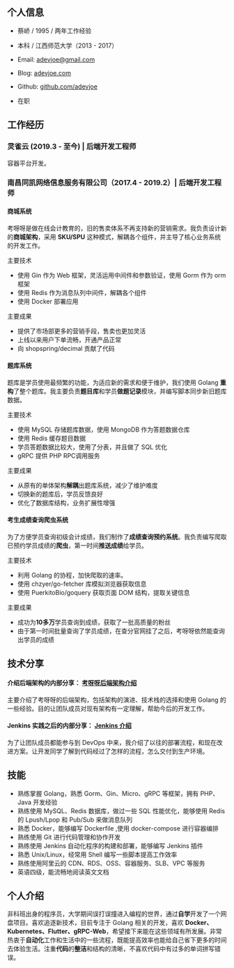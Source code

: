 ## 个人信息

- 蔡峤 / 1995 / 两年工作经验

- 本科 / 江西师范大学（2013 - 2017）

- Email: adevjoe@gmail.com

- Blog: [adevjoe.com](https://adevjoe.com)

- Github: [github.com/adevjoe](https://github.com/adevjoe)

- 在职

## 工作经历

### 灵雀云 (2019.3 - 至今) | 后端开发工程师

容器平台开发。

### 南昌同凯网络信息服务有限公司（2017.4 - 2019.2）| 后端开发工程师

#### 商城系统

考呀呀是做在线会计教育的，旧的售卖体系不再支持新的营销需求。我负责设计新的**商城架构**，采用 **SKU/SPU** 这种模式，解耦各个组件，并主导了核心业务系统的开发工作。

主要技术

- 使用 Gin 作为 Web 框架，灵活运用中间件和参数验证，使用 Gorm 作为 orm 框架
- 使用 Redis 作为消息队列中间件，解耦各个组件
- 使用 Docker 部署应用

主要成果

- 提供了市场部更多的营销手段，售卖也更加灵活
- 上线以来用户下单流畅，开通产品正常
- 向 shopspring/decimal 贡献了代码

#### 题库系统

题库是学员使用最频繁的功能，为适应新的需求和便于维护，我们使用 Golang **重构**了整个题库。我主要负责**题目库**和学员**做题记录**模块，并编写脚本同步新旧题库数据。

主要技术

- 使用 MySQL 存储题库数据，使用 MongoDB 作为答题数据仓库
- 使用 Redis 缓存题目数据
- 学员答题数据比较大，使用了分表，并且做了 SQL 优化
- gRPC 提供 PHP RPC调用服务

主要成果

- 从原有的单体架构**解耦**出题库系统，减少了维护难度
- 切换新的题库后，学员反馈良好
- 优化了数据库结构，业务扩展性增强

#### 考生成绩查询爬虫系统

为了方便学员查询初级会计成绩，我们制作了**成绩查询预约系统**。我负责编写爬取已预约学员成绩的**爬虫**，第一时间**推送成绩**给学员。

主要技术

- 利用 Golang 的协程，加快爬取的速率。
- 使用 chzyer/go-fetcher 库模拟浏览器获取信息
- 使用 PuerkitoBio/goquery 获取页面 DOM 结构，提取关键信息

主要成果

- 成功为**10多万**学员查询到成绩，获取了一批高质量的粉丝
- 由于第一时间批量查询了学员成绩，在查分官网挂了之后，考呀呀依然能查询出学员的成绩

## 技术分享

#### 介绍后端架构的内部分享： [考呀呀后端架构介绍](https://www.zybuluo.com/adevjoe/note/1346560)

主要介绍了考呀呀的后端架构，包括架构的演进、技术栈的选择和使用 Golang 的一些经验。目的让团队成员对现有架构有一定理解，帮助今后的开发工作。  

#### Jenkins 实践之后的内部分享： [Jenkins 介绍](https://www.zybuluo.com/adevjoe/note/1415496)

为了让团队成员都能参与到 DevOps 中来，我介绍了以往的部署流程，和现在改进方案。让开发同学了解到代码经过了怎样的流程，怎么交付到生产环境。

## 技能

- 熟练掌握 Golang，熟悉 Gorm、Gin、Micro、gRPC 等框架，拥有 PHP、Java 开发经验
- 熟练使用 MySQL、Redis 数据库，做过一些 SQL 性能优化，能够使用 Redis 的 Lpush/Lpop 和 Pub/Sub 来做消息队列
- 熟悉 Docker，能够编写 Dockerfile ,使用 docker-compose 进行容器编排
- 熟练使用 Git 进行代码管理和协作开发
- 熟练使用 Jenkins 自动化程序的构建和部署，能够编写 Jenkins 插件
- 熟悉 Unix/Linux，经常用 Shell 编写一些脚本提高工作效率
- 熟练使用阿里云的 CDN、RDS、OSS、容器服务、SLB、VPC 等服务
- 英语四级，能流畅地阅读英文文档

## 个人介绍

非科班出身的程序员，大学期间误打误撞进入编程的世界，通过**自学**开发了一个网盘项目。喜欢追逐新技术，目前专注于 Golang 相关的开发，喜欢 **Docker、Kubernetes、Flutter、gRPC-Web**，希望接下来能在这些领域有所发展。非常热衷于**自动化**工作和生活中的一些流程，既能提高效率也能给自己省下更多的时间去体验生活。注重**代码**的**整洁**和结构的清晰，不喜欢代码中有过多的单词拼写错误。

